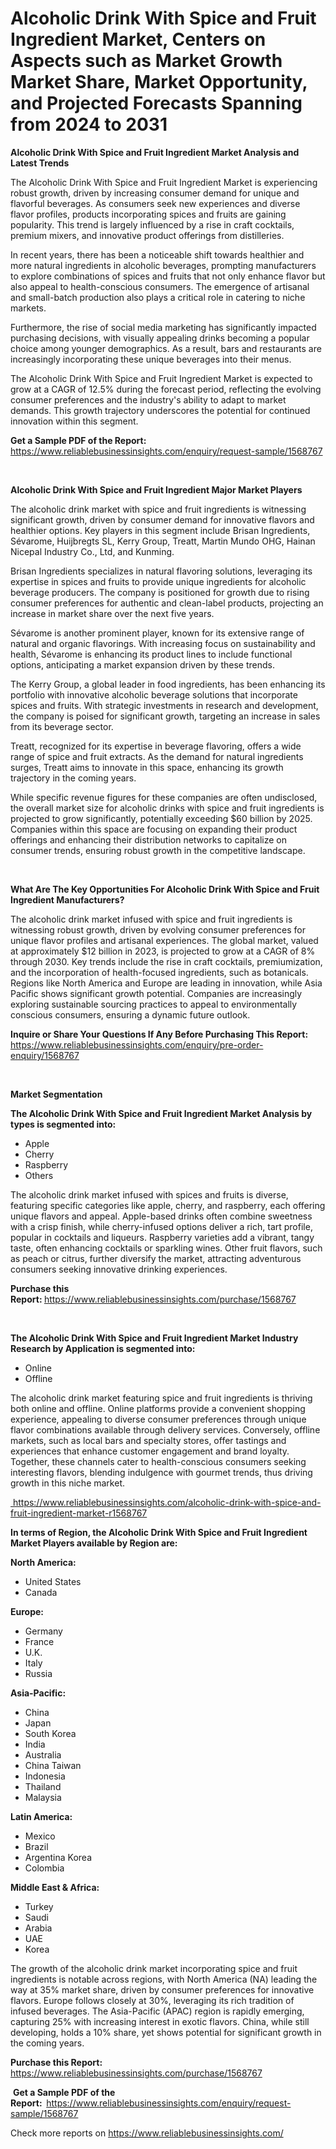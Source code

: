 <p><h1>Alcoholic Drink With Spice and Fruit Ingredient Market, Centers on Aspects such as Market Growth Market Share, Market Opportunity, and Projected Forecasts Spanning from 2024 to 2031</h1></p><p><strong>Alcoholic Drink With Spice and Fruit Ingredient Market Analysis and Latest Trends</strong></p>
<p><p>The Alcoholic Drink With Spice and Fruit Ingredient Market is experiencing robust growth, driven by increasing consumer demand for unique and flavorful beverages. As consumers seek new experiences and diverse flavor profiles, products incorporating spices and fruits are gaining popularity. This trend is largely influenced by a rise in craft cocktails, premium mixers, and innovative product offerings from distilleries.</p><p>In recent years, there has been a noticeable shift towards healthier and more natural ingredients in alcoholic beverages, prompting manufacturers to explore combinations of spices and fruits that not only enhance flavor but also appeal to health-conscious consumers. The emergence of artisanal and small-batch production also plays a critical role in catering to niche markets.</p><p>Furthermore, the rise of social media marketing has significantly impacted purchasing decisions, with visually appealing drinks becoming a popular choice among younger demographics. As a result, bars and restaurants are increasingly incorporating these unique beverages into their menus.</p><p>The Alcoholic Drink With Spice and Fruit Ingredient Market is expected to grow at a CAGR of 12.5% during the forecast period, reflecting the evolving consumer preferences and the industry's ability to adapt to market demands. This growth trajectory underscores the potential for continued innovation within this segment.</p></p>
<p><strong>Get a Sample PDF of the Report:&nbsp;</strong> <a href="https://www.reliablebusinessinsights.com/enquiry/request-sample/1568767?utm_campaign=84&utm_medium=2&utm_source=Github&utm_content=ia&utm_term=28122024&utm_id=alcoholic-drink-with-spice-and-fruit-ingredient">https://www.reliablebusinessinsights.com/enquiry/request-sample/1568767</a></p>
<p>&nbsp;</p>
<p><strong>Alcoholic Drink With Spice and Fruit Ingredient Major Market Players</strong></p>
<p><p>The alcoholic drink market with spice and fruit ingredients is witnessing significant growth, driven by consumer demand for innovative flavors and healthier options. Key players in this segment include Brisan Ingredients, Sévarome, Huijbregts SL, Kerry Group, Treatt, Martin Mundo OHG, Hainan Nicepal Industry Co., Ltd, and Kunming.</p><p>Brisan Ingredients specializes in natural flavoring solutions, leveraging its expertise in spices and fruits to provide unique ingredients for alcoholic beverage producers. The company is positioned for growth due to rising consumer preferences for authentic and clean-label products, projecting an increase in market share over the next five years.</p><p>Sévarome is another prominent player, known for its extensive range of natural and organic flavorings. With increasing focus on sustainability and health, Sévarome is enhancing its product lines to include functional options, anticipating a market expansion driven by these trends.</p><p>The Kerry Group, a global leader in food ingredients, has been enhancing its portfolio with innovative alcoholic beverage solutions that incorporate spices and fruits. With strategic investments in research and development, the company is poised for significant growth, targeting an increase in sales from its beverage sector.</p><p>Treatt, recognized for its expertise in beverage flavoring, offers a wide range of spice and fruit extracts. As the demand for natural ingredients surges, Treatt aims to innovate in this space, enhancing its growth trajectory in the coming years.</p><p>While specific revenue figures for these companies are often undisclosed, the overall market size for alcoholic drinks with spice and fruit ingredients is projected to grow significantly, potentially exceeding $60 billion by 2025. Companies within this space are focusing on expanding their product offerings and enhancing their distribution networks to capitalize on consumer trends, ensuring robust growth in the competitive landscape.</p></p>
<p>&nbsp;</p>
<p><strong>What Are The Key Opportunities For Alcoholic Drink With Spice and Fruit Ingredient Manufacturers?</strong></p>
<p><p>The alcoholic drink market infused with spice and fruit ingredients is witnessing robust growth, driven by evolving consumer preferences for unique flavor profiles and artisanal experiences. The global market, valued at approximately $12 billion in 2023, is projected to grow at a CAGR of 8% through 2030. Key trends include the rise in craft cocktails, premiumization, and the incorporation of health-focused ingredients, such as botanicals. Regions like North America and Europe are leading in innovation, while Asia Pacific shows significant growth potential. Companies are increasingly exploring sustainable sourcing practices to appeal to environmentally conscious consumers, ensuring a dynamic future outlook.</p></p>
<p><strong>Inquire or Share Your Questions If Any Before Purchasing This Report:</strong> <a href="https://www.reliablebusinessinsights.com/enquiry/pre-order-enquiry/1568767?utm_campaign=84&utm_medium=2&utm_source=Github&utm_content=ia&utm_term=28122024&utm_id=alcoholic-drink-with-spice-and-fruit-ingredient">https://www.reliablebusinessinsights.com/enquiry/pre-order-enquiry/1568767</a></p>
<p>&nbsp;</p>
<p><strong>Market Segmentation</strong></p>
<p><strong>The Alcoholic Drink With Spice and Fruit Ingredient Market Analysis by types is segmented into:</strong></p>
<p><ul><li>Apple</li><li>Cherry</li><li>Raspberry</li><li>Others</li></ul></p>
<p><p>The alcoholic drink market infused with spices and fruits is diverse, featuring specific categories like apple, cherry, and raspberry, each offering unique flavors and appeal. Apple-based drinks often combine sweetness with a crisp finish, while cherry-infused options deliver a rich, tart profile, popular in cocktails and liqueurs. Raspberry varieties add a vibrant, tangy taste, often enhancing cocktails or sparkling wines. Other fruit flavors, such as peach or citrus, further diversify the market, attracting adventurous consumers seeking innovative drinking experiences.</p></p>
<p><strong>Purchase this Report:&nbsp;</strong><a href="https://www.reliablebusinessinsights.com/purchase/1568767?utm_campaign=84&utm_medium=2&utm_source=Github&utm_content=ia&utm_term=28122024&utm_id=alcoholic-drink-with-spice-and-fruit-ingredient">https://www.reliablebusinessinsights.com/purchase/1568767</a></p>
<p>&nbsp;</p>
<p><strong>The Alcoholic Drink With Spice and Fruit Ingredient Market Industry Research by Application is segmented into:</strong></p>
<p><ul><li>Online</li><li>Offline</li></ul></p>
<p><p>The alcoholic drink market featuring spice and fruit ingredients is thriving both online and offline. Online platforms provide a convenient shopping experience, appealing to diverse consumer preferences through unique flavor combinations available through delivery services. Conversely, offline markets, such as local bars and specialty stores, offer tastings and experiences that enhance customer engagement and brand loyalty. Together, these channels cater to health-conscious consumers seeking interesting flavors, blending indulgence with gourmet trends, thus driving growth in this niche market.</p></p>
<p><a href="https://www.reliablebusinessinsights.com/alcoholic-drink-with-spice-and-fruit-ingredient-market-r1568767?utm_campaign=84&utm_medium=2&utm_source=Github&utm_content=ia&utm_term=28122024&utm_id=alcoholic-drink-with-spice-and-fruit-ingredient">&nbsp;https://www.reliablebusinessinsights.com/alcoholic-drink-with-spice-and-fruit-ingredient-market-r1568767</a></p>
<p><strong>In terms of Region, the Alcoholic Drink With Spice and Fruit Ingredient Market Players available by Region are:</strong></p>
<p>
    <p> <strong> North America: </strong>
        <ul>
            <li>United States</li>
            <li>Canada</li>
        </ul>
        </p> 
    <p> <strong> Europe: </strong>
        <ul>
            <li>Germany</li>
            <li>France</li>
            <li>U.K.</li>
            <li>Italy</li>
            <li>Russia</li>
        </ul>
        </p> 
    <p> <strong> Asia-Pacific: </strong>
        <ul>
            <li>China</li>
            <li>Japan</li>
            <li>South Korea</li>
            <li>India</li>
            <li>Australia</li>
            <li>China Taiwan</li>
            <li>Indonesia</li>
            <li>Thailand</li>
            <li>Malaysia</li>
        </ul>
        </p> 
    <p> <strong> Latin America: </strong>
        <ul>
            <li>Mexico</li>
            <li>Brazil</li>
            <li>Argentina Korea</li>
            <li>Colombia</li>
        </ul>
        </p> 
    <p> <strong> Middle East & Africa: </strong>
        <ul>
            <li>Turkey</li>
            <li>Saudi</li>
            <li>Arabia</li>
            <li>UAE</li>
            <li>Korea</li>
        </ul>
    </p>
    </p>
<p><p>The growth of the alcoholic drink market incorporating spice and fruit ingredients is notable across regions, with North America (NA) leading the way at 35% market share, driven by consumer preferences for innovative flavors. Europe follows closely at 30%, leveraging its rich tradition of infused beverages. The Asia-Pacific (APAC) region is rapidly emerging, capturing 25% with increasing interest in exotic flavors. China, while still developing, holds a 10% share, yet shows potential for significant growth in the coming years.</p></p>
<p><strong>Purchase this Report: </strong><a href="https://www.reliablebusinessinsights.com/purchase/1568767?utm_campaign=84&utm_medium=2&utm_source=Github&utm_content=ia&utm_term=28122024&utm_id=alcoholic-drink-with-spice-and-fruit-ingredient">https://www.reliablebusinessinsights.com/purchase/1568767</a></p>
<p>&nbsp;<strong>Get a Sample PDF of the Report:&nbsp;&nbsp;</strong><a href="https://www.reliablebusinessinsights.com/enquiry/request-sample/1568767?utm_campaign=84&utm_medium=2&utm_source=Github&utm_content=ia&utm_term=28122024&utm_id=alcoholic-drink-with-spice-and-fruit-ingredient">https://www.reliablebusinessinsights.com/enquiry/request-sample/1568767</a></p>
<p><strong></strong></p>
<p>Check more reports on <a href="https://www.reliablebusinessinsights.com/?utm_campaign=84&utm_medium=2&utm_source=Github&utm_content=ia&utm_term=28122024&utm_id=alcoholic-drink-with-spice-and-fruit-ingredient">https://www.reliablebusinessinsights.com/</a></p>